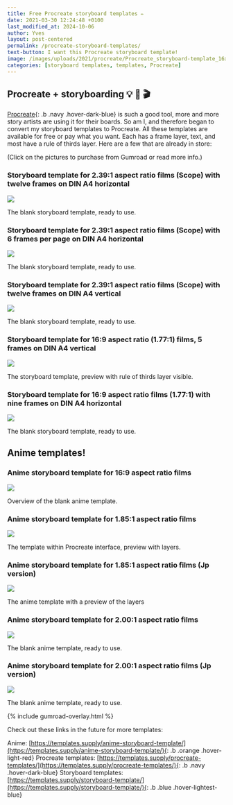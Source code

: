 ```yaml
---
title: Free Procreate storyboard templates ✏️
date: 2021-03-30 12:24:48 +0100
last_modified_at: 2024-10-06
author: Yves
layout: post-centered
permalink: /procreate-storyboard-templates/
text-button: I want this Procreate storyboard template!
image: /images/uploads/2021/procreate/Procreate_storyboard-template_16x9_9-frames-Avenir-Next_9pt_DIN_A4-landscape_rule-of-thirds.png
categories: [storyboard templates, templates, Procreate]
---
```

## Procreate + storyboarding 💡 🥷 🎬 
[Procreate](https://procreate.art){: .b .navy .hover-dark-blue} is such a good tool, more and more story artists are using it for their boards. So am I, and therefore began to convert my storyboard templates to Procreate. All these templates are available for free or pay what you want. Each has a frame layer, text, and most have a rule of thirds layer. Here are a few that are already in store:

<p class="tc f5 black-30 measure-wide lh-copy avenir">
(Click on the pictures to purchase from Gumroad or read more info.)
</p>

### Storyboard template for 2.39:1 aspect ratio films (Scope) with twelve frames on DIN A4 horizontal

<a href="https://gum.co/scope_storyboard_procreate_A4_horizontal" class="no-underline pv2 grow db"><img class="w-100" src="/images/uploads/2021/procreate/Procreate_storyboard-template_2.39x1_scope_12-frames-Avenir-Next_10pt_DIN_A4-landscape_overview.png"></a>
<figcaption>The blank storyboard template, ready to use.</figcaption>

### Storyboard template for 2.39:1 aspect ratio films (Scope) with 6 frames per page on DIN A4 horizontal

<a href="https://gum.co/scope_storyboard_procreate_6-frames_A4_hrzntl" class="no-underline pv2 grow db"><img class="w-100" src="/images/uploads/2021/procreate/Procreate_storyboard-template_2.39x1_scope_6-frames-Avenir-Next_10pt_DIN_A4-landscape_overview.png"></a>
<figcaption>The blank storyboard template, ready to use.</figcaption>

### Storyboard template for 2.39:1 aspect ratio films (Scope) with twelve frames on DIN A4 vertical

<a href="https://gum.co/scope_storyboard_procreate_A4_vertical" class="no-underline pv2 grow db"><img class="w-100" src="/images/uploads/2021/procreate/Procreate_storyboard-template_2.39x1_scope_Avenir-Light_10pt_DIN_A4-portrait_preview.png"></a>
<figcaption>The blank storyboard template, ready to use.</figcaption>

### Storyboard template for 16:9 aspect ratio (1.77:1) films, 5 frames on DIN A4 vertical

<a href="https://gum.co/16x9-Prct-5frms-A4-vert" class="no-underline pv2 grow db"><img class="w-100" src="/images/uploads/2021/procreate/Procreate_Storyboard_Template_16x9-aspect-ratio_5-frames_DINA4-vertical_overview.png"></a>
<figcaption>The storyboard template, preview with rule of thirds layer visible.</figcaption>

### Storyboard template for 16:9 aspect ratio films (1.77:1) with nine frames on DIN A4 horizontal

<a href="https://gum.co/16x9_storyboard_procreate_9-frames_A4_hrzntl" class="no-underline pv2 grow db"><img class="w-100" src="/images/uploads/2021/procreate/Procreate_storyboard-template_16x9_9-frames-Avenir-Next_9pt_DIN_A4-landscape_blank.png"></a>
<figcaption>The blank storyboard template, ready to use.</figcaption>

## Anime templates!

### Anime storyboard template for 16:9 aspect ratio films

<a href="https://gum.co/ghibli-storyboard-16x9-Procreate-En" class="no-underline pv2 grow db"><img class="w-100" src="/images/uploads/2021/procreate/Procreate_anime-storyboard-template_16x9_A4_vertical_preview.png"></a>
<figcaption>Overview of the blank anime template.</figcaption>

### Anime storyboard template for 1.85:1 aspect ratio films

<a href="https://gum.co/ghibli-storyboard-wide-Procreate-En" class="no-underline pv2 grow db"><img class="w-100" src="/images/uploads/2021/procreate/Procreate_anime-storyboard-template-1.85x1_A4-vertical_preview.jpeg"></a>
<figcaption>The template within Procreate interface, preview with layers.</figcaption>

### Anime storyboard template for 1.85:1 aspect ratio films (Jp version)

<a href="https://gum.co/ghibli-storyboard-wide-Procreate-Jp" class="no-underline pv2 grow db"><img class="w-100" src="/images/uploads/2021/procreate/Procreate_Japanese_anime-storyboard-template-1.85x1_A4-vertical_preview.jpeg"></a>
<figcaption>The anime template with a preview of the layers</figcaption>

### Anime storyboard template for 2.00:1 aspect ratio films

<a href="https://gum.co/ghibli-storyboard-univisium-Procreate-En" class="no-underline pv2 grow db"><img class="w-100" src="/images/uploads/2021/procreate/anime-storyboard-template_2.00x1_A4_vertical_overview.png"></a>
<figcaption>The blank anime template, ready to use.</figcaption>

### Anime storyboard template for 2.00:1 aspect ratio films (Jp version)

<a href="https://gum.co/ghibli-storyboard-univisium-Procreate-Jp" class="no-underline pv2 grow db"><img class="w-100" src="/images/uploads/2021/procreate/Japanese_anime-storyboard-template-2x1_A4-vertical_overview.png"></a>
<figcaption>The blank anime template, ready to use.</figcaption>

{% include gumroad-overlay.html %}

Check out these links in the future for more templates:

Anime: [https://templates.supply/anime-storyboard-template/](https://templates.supply/anime-storyboard-template/){: .b .orange .hover-light-red}
Procreate templates: [https://templates.supply/procreate-templates/](https://templates.supply/procreate-templates/){: .b .navy .hover-dark-blue}
Storyboard templates: [https://templates.supply/storyboard-template/](https://templates.supply/storyboard-template/){: .b .blue .hover-lightest-blue}